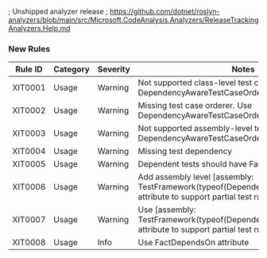 ; Unshipped analyzer release
; https://github.com/dotnet/roslyn-analyzers/blob/main/src/Microsoft.CodeAnalysis.Analyzers/ReleaseTrackingAnalyzers.Help.md

### New Rules

Rule ID | Category | Severity | Notes
--------|----------|----------|-------
XIT0001 | Usage | Warning | Not supported class-level test case orderer. Use DependencyAwareTestCaseOrderer
XIT0002 | Usage | Warning | Missing test case orderer. Use DependencyAwareTestCaseOrderer
XIT0003 | Usage | Warning | Not supported assembly-level test case orderer. Use DependencyAwareTestCaseOrderer
XIT0004 | Usage | Warning | Missing test dependency
XIT0005 | Usage | Warning | Dependent tests should have FactDependsOn attribute
XIT0006 | Usage | Warning | Add assembly level [assembly: TestFramework(typeof(DependencyAwareFramework))] attribute to support partial test runs
XIT0007 | Usage | Warning | Use [assembly: TestFramework(typeof(DependencyAwareFramework))] attribute to support partial test runs
XIT0008 | Usage | Info | Use FactDependsOn attribute